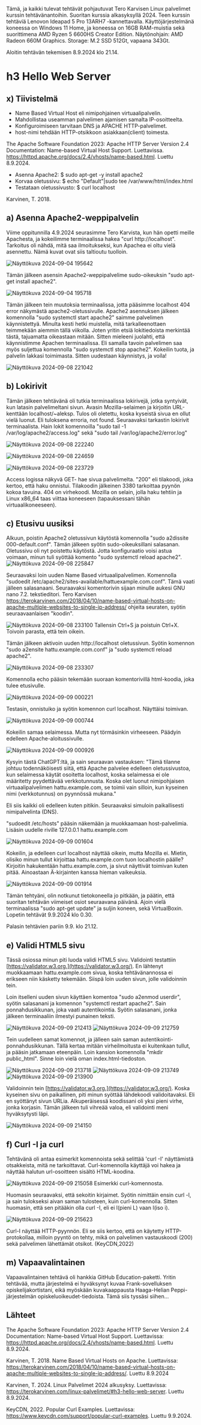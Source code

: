 Tämä, ja kaikki tulevat tehtävät pohjautuvat Tero Karvisen Linux palvelimet kurssin tehtävänantoihin. Suoritan kurssia alkasyksyllä 2024.
Teen kurssin tehtäviä Lenovon Ideapad 5 Pro 13ARH7 -kannettavalla. Käyttöjärjestelmänä koneessa on Windows 11 Home, ja koneessa on 16GB RAM-muistia sekä suorittimena AMD Ryzen 5 6600HS Creator Edition. Näytönohjain: AMD Radeon 660M Graphics. Storage: M.2 SSD 512Gt, vapaana 343Gt.

Aloitin tehtävän tekemisen 8.9.2024 klo 21.14.
# h3 Hello Web Server

## x) Tiivistelmä
- Name Based Virtual Host eli nimipohjainen virtuaalipalvelin.
- Mahdollistaa useamman palvelimen ajamisen samalta IP-osoitteelta.
- Konfiguroimiseen tarvitaan DNS ja APACHE HTTP-palvelimet.
- host-nimi tehdään HTTP-otsikkoon asiakkaan(client) toimesta.

The Apache Software Foundation 2023: Apache HTTP Server Version 2.4 Documentation: Name-based Virtual Host Support.
Luettavissa. https://httpd.apache.org/docs/2.4/vhosts/name-based.html. Luettu 8.9.2024.

- Asenna Apache2: $ sudo apt-get -y install apache2
- Korvaa oletussivu: $ echo "Default"|sudo tee /var/www/html/index.html
- Testataan oletussivusto: $ curl localhost

Karvinen, T. 2018. 

## a) Asenna Apache2-weppipalvelin
Viime oppitunnilla 4.9.2024 seurasimme Tero Karvista, kun hän opetti meille Apachesta, ja kokeilimme terminaalissa hakea "curl http://localhost".
Tarkoitus oli nähdä, mitä saa ilmoitukseksi, kun Apachea ei oltu vielä asennettu. Nämä kuvat ovat siis taltioutu tuolloin.

![Näyttökuva 2024-09-04 195642](https://github.com/user-attachments/assets/fd917a30-8851-449f-902b-880a6938cab9)

Tämän jälkeen asensin Apache2-weppipalvelime sudo-oikeuksin "sudo apt-get install apache2".

![Näyttökuva 2024-09-04 195718](https://github.com/user-attachments/assets/3cf6dbb3-c2b4-4790-ba60-1d5d8b373f84)

Tämän jälkeen tein muutoksia terminaalissa, jotta pääsimme localhost 404 error näkymästä apache2-oletussivulle.
Apache2 asennuksen jälkeen komennolla "sudo systemctl start apache2" saimme palvelimen käynnistettyä. Minulta kesti hetki muistella, mitä tarkalleenottaen teimmekään aiemmin tällä viikolla. Joten yritin etsiä lokitiedoista merkintää tästä, tajuamatta oikeastaan mitään. Sitten mieleeni juolahti, että käynnistimme Apachen terminaalissa. Eli samalla tavoin palvelimen saa myös suljettua komennolla "sudo systemctl stop apache2". Kokeilin tuota, ja palvelin lakkasi toimimasta. Sitten uudestaan käynnistys, ja voíla!

![Näyttökuva 2024-09-08 221042](https://github.com/user-attachments/assets/0328083f-9347-41a4-9957-97366a99051f)

## b) Lokirivit
Tämän jälkeen tehtävänä oli tutkia terminaalissa lokirivejä, jotka syntyivät, kun latasin palvelimeltani sivun. Avasin Mozilla-selaimen ja kirjoitin URL-kenttään localhost/~aleksp. Tulos oli oletettu, koska kyseistä sivua en ollut vielä luonut. Eli tuloksena erroria, not found. Seuraavaksi tarkastin lokirivit terminaalista. Hain lokit komennoilla "sudo tail -1 /var/log/apache2/access.log" sekä "sudo tail /var/log/apache2/error.log"

![Näyttökuva 2024-09-08 222240](https://github.com/user-attachments/assets/f7ec3da2-fc17-4641-bcef-c444e55a353b)

![Näyttökuva 2024-09-08 224659](https://github.com/user-attachments/assets/0a8b769d-5757-498d-81e5-1ee82349e0a9)

![Näyttökuva 2024-09-08 223729](https://github.com/user-attachments/assets/38ca3972-5f20-489f-9c27-b8b8ea9883bc)

Access logissa näkyvä GET- hae sivua palvelimelta. "200" eli tilakoodi, joka kertoo, että haku onnistui.
Tilakoodin jälkeinen 3380 tarkoittaa pyynön kokoa tavuina. 404 on virhekoodi. Mozilla on selain, jolla haku tehtiin ja Linux x86_64 taas viittaa koneeseen (tapauksessani tähän virtuaalikoneeseen).

## c) Etusivu uusiksi

Alkuun, poistin Apache2 oletussivun käytöstä komennolla "sudo a2dissite 000-default.conf".
Tämän jälkeen syötin sudo-oikeuksillani salasanan. Oletussivu oli nyt poistettu käytöstä. Jotta konfiguraatio voisi astua voimaan, minun tuli syöttää komento "sudo systemctl reload apache2".
![Näyttökuva 2024-09-08 225847](https://github.com/user-attachments/assets/aa88eba8-0799-4d74-bd18-b3c33c942a9b)

Seuraavaksi loin uuden Name Based virtuaalipalvelimen. Komennolla "sudoedit /etc/apache2/sites-available/hattuexample.com.conf". Tämä vaati jälleen salasanaani.
Seuraavaksi komentorivin sijaan minulle aukesi GNU nano 7.2. tekstieditori. 
Tero Karvisen https://terokarvinen.com/2018/04/10/name-based-virtual-hosts-on-apache-multiple-websites-to-single-ip-address/ ohjeita seuraten, syötin seuraavaanlaisen "koodin".

![Näyttökuva 2024-09-08 233100](https://github.com/user-attachments/assets/35e24888-2a6b-44bc-98bc-e360c25309a4)
Tallensin Ctrl+S ja poistuin Ctrl+X. Toivoin parasta, että tein oikein.

Tämän jälkeen aktivoin uuden http://localhost oletussivun.
Syötin komennon "sudo a2ensite hattu.example.com.conf" ja "sudo systemctl reload apache2". 

![Näyttökuva 2024-09-08 233307](https://github.com/user-attachments/assets/0f35573f-5536-43dc-84a1-2a1a58abad85)

Komennolla echo pääsin tekemään suoraan komentorivillä html-koodia, joka tulee etusivulle.

![Näyttökuva 2024-09-09 000221](https://github.com/user-attachments/assets/5e766fe3-dce2-49d9-aea3-3f8c35d86cee)

Testasin, onnistuiko ja syötin komennon curl localhost. Näyttäisi toimivan.

![Näyttökuva 2024-09-09 000744](https://github.com/user-attachments/assets/73dd2148-6fd0-4b76-ab1d-ae47b42f4f8c)

Kokeilin samaa selaimessa. Mutta nyt törmäsinkin virheeseen. Päädyin edelleen Apache-aloitussivulle.

![Näyttökuva 2024-09-09 000926](https://github.com/user-attachments/assets/38b6df14-4e5b-42b7-af0f-b3c3b0442423)

Kysyin tästä ChatGPT:ltä, ja sain seuraavan vastauksen:
"Tämä tilanne johtuu todennäköisesti siitä, että Apache palvelee edelleen oletussivustoa, kun selaimessa käytät osoitetta localhost, koska selaimessa ei ole määritetty pyydettävää verkkotunnusta. Koska olet luonut nimipohjaisen virtuaalipalvelimen hattu.example.com, se toimii vain silloin, kun kyseinen nimi (verkkotunnus) on pyynnössä mukana."

Eli siis kaikki oli edelleen kuten pitikin. Seuraavaksi simuloin paikallisesti nimipalvelinta (DNS).

"sudoedit /etc/hosts" pääsin näkemään ja muokkaamaan host-palvelimia. Lisäsin uudelle riville 127.0.0.1 hattu.example.com

![Näyttökuva 2024-09-09 001604](https://github.com/user-attachments/assets/3b86b73a-07b1-4d6b-8a69-e7b2725b62b7)

Kokeilin, ja edelleen curl localhost näyttää oikein, mutta Mozilla ei. Mietin, olisiko minun tullut kirjoittaa hattu.example.com tuon localhostin päälle? 
Kirjoitin hakukentään hattu.example.com, ja sivut näyttivät toimivan kuten pitää. Ainoastaan Ä-kirjainten kanssa hieman vaikeuksia.

![Näyttökuva 2024-09-09 001914](https://github.com/user-attachments/assets/fe44508a-86bd-4643-be8a-28e2010fdc55)

Tämän tehtyäni, olin notkunut tietokoneella jo pitkään, ja päätin, että suoritan tehtävän viimeiset osiot seuraavana päivänä. Ajoin vielä terminaalissa "sudo apt-get update" ja suljin koneen, sekä VirtualBoxin. Lopetin tehtävät 9.9.2024  klo 0.30.

Palasin tehtävien pariin 9.9. klo 21.12. 

## e) Validi HTML5 sivu

Tässä osiossa minun piti luoda validi HTML5 sivu. Validointi testattiin [https://validator.w3.org.](https://validator.w3.org/).
En lähtenyt muokkaamaan hattu.example.com sivua, koska tehtävänannossa ei erikseen niin käsketty tekemään. Siispä loin uuden sivun, jolle validoinnin tein.

Loin itselleni uuden sivun käyttäen komentoa "sudo a2enmod userdir", syötin salasanani ja komennon "systemctl restart apache2". Sain ponnahdusikkunan, joka vaati autentikointia. Syötin salasanani, jonka jälkeen terminaaliin ilmestyi punainen teksti.

![Näyttökuva 2024-09-09 212413](https://github.com/user-attachments/assets/2e0502bd-2a58-49f5-94a0-ddc34550b857)
![Näyttökuva 2024-09-09 212759](https://github.com/user-attachments/assets/b39ff5e5-dd63-41f0-9ae3-f411e05dc6c7)

Tein uudelleen samat komennot, ja jälleen sain saman autentikointi-ponnahdusikkunan. Tällä kertaa mitään virheilmoitusta ei kuitenkaan tullut, ja pääsin jatkamaan eteenpäin. Loin kansion komennolla "mkdir public_html". Sinne loin vielä oman index.html-tiedoston.

![Näyttökuva 2024-09-09 213718](https://github.com/user-attachments/assets/3ab7ef37-8183-40d2-b4d5-e87b844386f3)
![Näyttökuva 2024-09-09 213749](https://github.com/user-attachments/assets/191ee23f-0f9c-48f7-bad3-7b8d524405de)
![Näyttökuva 2024-09-09 213900](https://github.com/user-attachments/assets/0495ac82-61d0-4f33-beb0-4a98d0233f92)

Validoinnin tein [https://validator.w3.org.](https://validator.w3.org/). Koska kyseinen sivu on paikallinen, piti minun syöttää lähdekoodi validoitavaksi. Eli en syöttänyt sivun URLia. Alkuperäisessä koodissani oli yksi pieni virhe, jonka korjasin. Tämän jälkeen tuli vihreää valoa, eli validointi meni hyväksytysti läpi.

![Näyttökuva 2024-09-09 214150](https://github.com/user-attachments/assets/64c15c45-4427-41a3-830a-b7e6980ea9a2)

## f) Curl -I ja curl

Tehtävänä oli antaa esimerkit komennoista sekä selittää 'curl -I' näyttämistä otsakkeista, mitä ne tarkoittavat.
Curl-komennolla käyttäjä voi hakea ja näyttää halutun url-osoitteen sisältö HTML-koodina.

![Näyttökuva 2024-09-09 215058](https://github.com/user-attachments/assets/787d9727-d4e4-468e-9fdf-fa46e93967b2)
Esimerkki curl-komennosta.

Huomasin seuraavaksi, että sekoitin kirjaimet. Syötin nimittäin ensin curl -l, ja sain tulokseksi aivan saman tulosteen, kuin curl-komennolla. Sitten huomasin, että sen pitääkin olla curl -I, eli ei l(pieni L) vaan I(iso i). 

![Näyttökuva 2024-09-09 215623](https://github.com/user-attachments/assets/95736bb4-ce5b-49d0-8149-3454b20042b2)

Curl-I näyttää HTTP-pyynnön. Eli se siis kertoo, että on käytetty HTTP-protokollaa, milloin pyyntö on tehty, mikä on palvelimen vastauskoodi (200) sekä palvelimen lähettämät otsikot. (KeyCDN,2022)

## m) Vapaavalintainen

Vapaavalintainen tehtävä oli hankkia GitHub Education-paketti. Yritin tehtävää, mutta järjestelmä ei hyväksynyt kuvaa Frank-sovelluksen opiskelijakortistani, eikä myöskään kuvakaappausta Haaga-Helian Peppi-järjestelmän opiskeluoikeudet-tiedoista. Tämä siis tyssäsi siihen...




## Lähteet

The Apache Software Foundation 2023: Apache HTTP Server Version 2.4 Documentation: Name-based Virtual Host Support.
Luettavissa: https://httpd.apache.org/docs/2.4/vhosts/name-based.html. Luettu 8.9.2024.

Karvinen, T. 2018. Name Based Virtual Hosts on Apache. Luettavissa: https://terokarvinen.com/2018/04/10/name-based-virtual-hosts-on-apache-multiple-websites-to-single-ip-address/. Luettu 8.9.2024

Karvinen, T. 2024. Linux Palvelimet 2024 alkusyksy. Luettavissa: https://terokarvinen.com/linux-palvelimet/#h3-hello-web-server. Luettu 8.9.2024.

KeyCDN, 2022. Popular Curl Examples. Luettavissa: https://www.keycdn.com/support/popular-curl-examples. Luettu 9.9.2024. 



